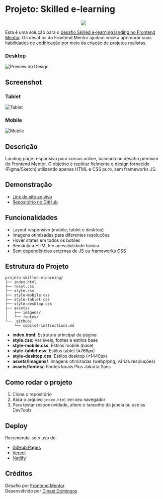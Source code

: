 # Projeto: Skilled e-learning

<p align="center">
<img loading="lazy" src="http://img.shields.io/static/v1?label=STATUS&message=FINALIZADO&color=RED&style=for-the-badge"/>
</p>

Esta é uma solução para o [desafio Skilled e-learning landing no Frontend Mentor](https://www.frontendmentor.io/challenges/skilled-elearning-landing-page-S1ObDrZ8q). Os desafios do Frontend Mentor ajudam você a aprimorar suas habilidades de codificação por meio da criação de projetos realistas.

### Desktop

![Preview do Design](./Screenshot%20-%20Desktop%20-%20Frontend%20Mentor%20Skilled%20e-learning%20landing%20page.png)

## Screenshot

### Tablet

![Tablet](./Screenshot%20-%20Tablet%20-%20Frontend%20Mentor%20Skilled%20e-learning%20landing%20page.png)

### Mobile

![Mobile](./Screenshot%20-%20Mobile%20-%20Frontend%20Mentor%20Skilled%20e-learning%20landing%20page.png)

## Descrição

Landing page responsiva para cursos online, baseada no desafio premium do Frontend Mentor. O objetivo é replicar fielmente o design fornecido (Figma/Sketch) utilizando apenas HTML e CSS puro, sem frameworks JS.

## Demonstração

- [Link do site ao vivo](#) <!-- Adicione o link de deploy aqui -->
- [Repositório no GitHub](#) <!-- Adicione o link do repositório aqui -->

## Funcionalidades

- Layout responsivo (mobile, tablet e desktop)
- Imagens otimizadas para diferentes resoluções
- Hover states em todos os botões
- Semântica HTML5 e acessibilidade básica
- Sem dependências externas de JS ou frameworks CSS

## Estrutura do Projeto

```
projeto-skilled-elearning/
├── index.html
├── reset.css
├── style.css
├── style-mobile.css
├── style-tablet.css
├── style-desktop.css
├── assets/
│   ├── imagens/
│   └── fontes/
└── .github/
    └── copilot-instructions.md
```

- **index.html**: Estrutura principal da página
- **style.css**: Variáveis, fontes e estilos base
- **style-mobile.css**: Estilos mobile (base)
- **style-tablet.css**: Estilos tablet (≥768px)
- **style-desktop.css**: Estilos desktop (≥1440px)
- **assets/imagens/**: Imagens otimizadas (webp/png, várias resoluções)
- **assets/fontes/**: Fontes locais Plus Jakarta Sans

## Como rodar o projeto

1. Clone o repositório
2. Abra o arquivo `index.html` em seu navegador
3. Para testar responsividade, altere o tamanho da janela ou use as DevTools

## Deploy

Recomenda-se o uso de:
- [GitHub Pages](https://pages.github.com/)
- [Vercel](https://vercel.com/)
- [Netlify](https://www.netlify.com/)

## Créditos

Desafio por [Frontend Mentor](https://www.frontendmentor.io)
<br>
Desenvolvido por [Dinael Domingos](#)

